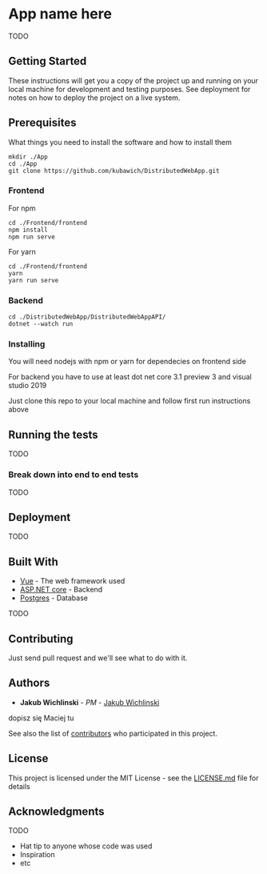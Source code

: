 # App name here

TODO

## Getting Started

These instructions will get you a copy of the project up and running on your local machine for development and testing purposes. See deployment for notes on how to deploy the project on a live system.

## Prerequisites

What things you need to install the software and how to install them

```
mkdir ./App
cd ./App
git clone https://github.com/kubawich/DistributedWebApp.git
```

### Frontend

For npm
```
cd ./Frontend/frontend
npm install
npm run serve
```

For yarn
```
cd ./Frontend/frontend
yarn 
yarn run serve
```
### Backend 

```
cd ./DistributedWebApp/DistributedWebAppAPI/
dotnet --watch run
```

### Installing

You will need nodejs with npm or yarn for dependecies on frontend side

For backend you have to use at least dot net core 3.1 preview 3 and visual studio 2019

Just clone this repo to your local machine and follow first run instructions above

## Running the tests
TODO

### Break down into end to end tests

TODO

## Deployment

TODO

## Built With

* [Vue](https://vuejs.org/) - The web framework used
* [ASP.NET core](https://dotnet.microsoft.com/apps/aspnet) - Backend
* [Postgres](https://www.postgresql.org/) - Database

TODO

## Contributing

Just send pull request and we'll see what to do with it.

## Authors

* **Jakub Wichlinski** - *PM* - [Jakub Wichlinski](https://jakub.wichlinski.pl/)

dopisz się Maciej tu

See also the list of [contributors](https://github.com/your/project/contributors) who participated in this project.

## License

This project is licensed under the MIT License - see the [LICENSE.md](LICENSE.md) file for details

## Acknowledgments
TODO
* Hat tip to anyone whose code was used
* Inspiration
* etc
